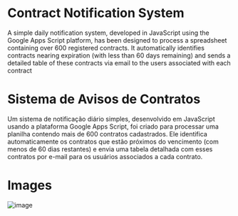 # Contract Notification System

A simple daily notification system, developed in JavaScript using the Google Apps Script platform, has been designed to process a spreadsheet containing over 600 registered contracts. It automatically identifies contracts nearing expiration (with less than 60 days remaining) and sends a detailed table of these contracts via email to the users associated with each contract

# Sistema de Avisos de Contratos

Um sistema de notificação diário simples, desenvolvido em JavaScript usando a plataforma Google Apps Script, foi criado para processar uma planilha contendo mais de 600 contratos cadastrados. Ele identifica automaticamente os contratos que estão próximos do vencimento (com menos de 60 dias restantes) e envia uma tabela detalhada com esses contratos por e-mail para os usuários associados a cada contrato.

# Images

![image](https://github.com/lucasddoliveira/Contract-Reminder-Email/assets/85253035/8f3d9f82-caa5-4726-bb92-ab963408a838)
